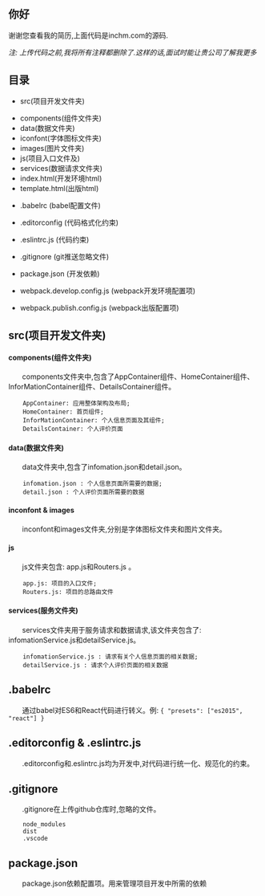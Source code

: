## 你好

谢谢您查看我的简历,上面代码是inchm.com的源码.

*注: 上传代码之前,我将所有注释都删除了.这样的话,面试时能让贵公司了解我更多*

## 目录

+ src(项目开发文件夹)
 - components(组件文件夹)
 - data(数据文件夹)
 - iconfont(字体图标文件夹)
 - images(图片文件夹)
 - js(项目入口文件及)
 - services(数据请求文件夹)
 - index.html(开发环境html)
 - template.html(出版html)
 
+ .babelrc (babel配置文件)

+ .editorconfig (代码格式化约束)

+ .eslintrc.js (代码约束)

+ .gitignore (git推送忽略文件)

+ package.json (开发依赖)

+ webpack.develop.config.js (webpack开发环境配置项)

+ webpack.publish.config.js (webpack出版配置项)


## src(项目开发文件夹)

#### components(组件文件夹)

&#160; &#160; &#160; &#160;components文件夹中,包含了AppContainer组件、HomeContainer组件、InforMationContainer组件、DetailsContainer组件。

        AppContainer: 应用整体架构及布局;
        HomeContainer: 首页组件;
        InforMationContainer: 个人信息页面及其组件;
        DetailsContainer: 个人评价页面

#### data(数据文件夹)

&#160; &#160; &#160; &#160;data文件夹中,包含了infomation.json和detail.json。

        infomation.json : 个人信息页面所需要的数据;
        detail.json : 个人评价页面所需要的数据

#### inconfont & images

&#160; &#160; &#160; &#160;inconfont和images文件夹,分别是字体图标文件夹和图片文件夹。

#### js

&#160; &#160; &#160; &#160;js文件夹包含: app.js和Routers.js 。
        
        app.js: 项目的入口文件;
        Routers.js: 项目的总路由文件

#### services(服务文件夹)

&#160; &#160; &#160; &#160;services文件夹用于服务请求和数据请求,该文件夹包含了: infomationService.js和detailService.js。
        
        infomationService.js : 请求有关个人信息页面的相关数据;
        detailService.js : 请求个人评价页面的相关数据

## .babelrc

&#160; &#160; &#160; &#160;通过babel对ES6和React代码进行转义。例:
`
{
  "presets": ["es2015", "react"]
}
`
## .editorconfig & .eslintrc.js

&#160; &#160; &#160; &#160;.editorconfig和.eslintrc.js均为开发中,对代码进行统一化、规范化的约束。

## .gitignore

&#160; &#160; &#160; &#160;.gitignore在上传github仓库时,忽略的文件。

        node_modules
        dist
        .vscode

## package.json

&#160; &#160; &#160; &#160;package.json依赖配置项。用来管理项目开发中所需的依赖
